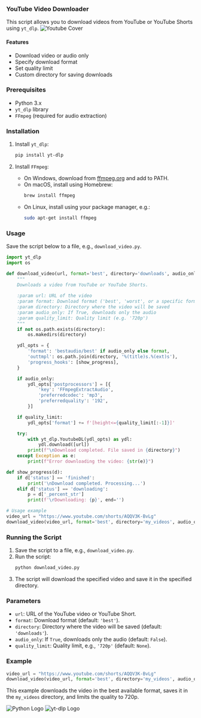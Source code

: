 ### YouTube Video Downloader

This script allows you to download videos from YouTube or YouTube Shorts using `yt_dlp`.
![Youtube Cover](https://brandemia.org/contenido/subidas/2017/10/logo_youtube-1-960x640.jpg)

#### Features
- Download video or audio only
- Specify download format
- Set quality limit
- Custom directory for saving downloads

### Prerequisites

- Python 3.x
- `yt_dlp` library
- `FFmpeg` (required for audio extraction)

### Installation

1. Install `yt_dlp`:
    ```sh
    pip install yt-dlp
    ```

2. Install `FFmpeg`:
    - On Windows, download from [ffmpeg.org](https://ffmpeg.org/download.html) and add to PATH.
    - On macOS, install using Homebrew:
      ```sh
      brew install ffmpeg
      ```
    - On Linux, install using your package manager, e.g.:
      ```sh
      sudo apt-get install ffmpeg
      ```

### Usage

Save the script below to a file, e.g., `download_video.py`.

```python
import yt_dlp
import os

def download_video(url, format='best', directory='downloads', audio_only=False, quality_limit=None):
    """
    Downloads a video from YouTube or YouTube Shorts.
    
    :param url: URL of the video
    :param format: Download format ('best', 'worst', or a specific format)
    :param directory: Directory where the video will be saved
    :param audio_only: If True, downloads only the audio
    :param quality_limit: Quality limit (e.g. '720p')
    """
    if not os.path.exists(directory):
        os.makedirs(directory)

    ydl_opts = {
        'format': 'bestaudio/best' if audio_only else format,
        'outtmpl': os.path.join(directory, '%(title)s.%(ext)s'),
        'progress_hooks': [show_progress],
    }

    if audio_only:
        ydl_opts['postprocessors'] = [{
            'key': 'FFmpegExtractAudio',
            'preferredcodec': 'mp3',
            'preferredquality': '192',
        }]

    if quality_limit:
        ydl_opts['format'] += f'[height<={quality_limit[:-1]}]'

    try:
        with yt_dlp.YoutubeDL(ydl_opts) as ydl:
            ydl.download([url])
        print(f"\nDownload completed. File saved in {directory}")
    except Exception as e:
        print(f"Error downloading the video: {str(e)}")

def show_progress(d):
    if d['status'] == 'finished':
        print('\nDownload completed. Processing...')
    elif d['status'] == 'downloading':
        p = d['_percent_str']
        print(f'\rDownloading: {p}', end='')

# Usage example
video_url = "https://www.youtube.com/shorts/AQQV3K-BvLg"
download_video(video_url, format='best', directory='my_videos', audio_only=False, quality_limit='720p')
```

### Running the Script

1. Save the script to a file, e.g., `download_video.py`.
2. Run the script:
    ```sh
    python download_video.py
    ```
3. The script will download the specified video and save it in the specified directory.

### Parameters

- `url`: URL of the YouTube video or YouTube Short.
- `format`: Download format (default: `'best'`).
- `directory`: Directory where the video will be saved (default: `'downloads'`).
- `audio_only`: If `True`, downloads only the audio (default: `False`).
- `quality_limit`: Quality limit, e.g., `'720p'` (default: `None`).

### Example

```python
video_url = "https://www.youtube.com/shorts/AQQV3K-BvLg"
download_video(video_url, format='best', directory='my_videos', audio_only=False, quality_limit='720p')
```

This example downloads the video in the best available format, saves it in the `my_videos` directory, and limits the quality to 720p.

![Python Logo](https://upload.wikimedia.org/wikipedia/commons/c/c3/Python-logo-notext.svg)
![yt-dlp Logo](https://github.com/yt-dlp/yt-dlp/blob/master/devscripts/logo.ico)
